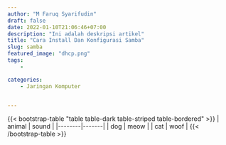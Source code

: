 ```yaml
---
author: "M Faruq Syarifudin"
draft: false
date: 2022-01-10T21:06:46+07:00
description: "Ini adalah deskripsi artikel"
title: "Cara Install Dan Konfigurasi Samba"
slug: samba
featured_image: "dhcp.png"
tags:
    - 

categories:
    - Jaringan Komputer


---
```

{{< bootstrap-table "table table-dark table-striped table-bordered" >}}
| animal | sound |
|--------|-------|
| dog    | meow  |
| cat    | woof  |
{{< /bootstrap-table >}}